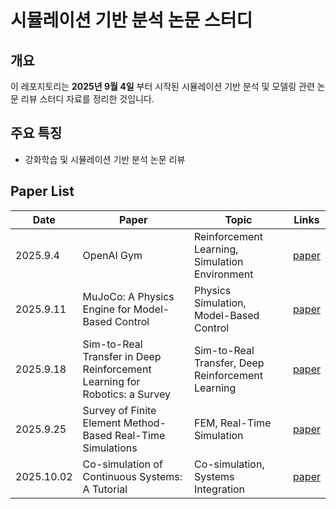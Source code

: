 # **시뮬레이션 기반 분석 논문 스터디**

## **개요**

이 레포지토리는 **2025년 9월 4일** 부터 시작된 시뮬레이션 기반 분석 및 모델링 관련 논문 리뷰 스터디 자료를 정리한 것입니다.

## **주요 특징**

* 강화학습 및 시뮬레이션 기반 분석 논문 리뷰

## Paper List

| Date      | Paper                                                                      | Topic                                             | Links                                                                                                                   |
| --------- | -------------------------------------------------------------------------- | ------------------------------------------------- | ----------------------------------------------------------------------------------------------------------------------- |
| 2025.9.4  | OpenAI Gym                                                                 | Reinforcement Learning, Simulation Environment    | [paper](https://arxiv.org/abs/1606.01540)                                                                               |
| 2025.9.11 | MuJoCo: A Physics Engine for Model-Based Control                           | Physics Simulation, Model-Based Control           | [paper](https://www.researchgate.net/publication/261353949_MuJoCo_A_physics_engine_for_model-based_control)             |
| 2025.9.18 | Sim-to-Real Transfer in Deep Reinforcement Learning for Robotics: a Survey | Sim-to-Real Transfer, Deep Reinforcement Learning | [paper](https://arxiv.org/abs/2009.13303)                                                                               |
| 2025.9.25 | Survey of Finite Element Method-Based Real-Time Simulations                | FEM, Real-Time Simulation                         | [paper](https://www.researchgate.net/publication/334380044_Survey_of_Finite_Element_Method-Based_Real-Time_Simulations) |
| 2025.10.02 | Co-simulation of Continuous Systems: A Tutorial | Co-simulation, Systems Integration | [paper](https://arxiv.org/pdf/1809.08463) |
